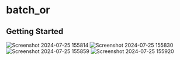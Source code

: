 # batch_or


## Getting Started
![Screenshot 2024-07-25 155814](https://github.com/user-attachments/assets/6cccbd45-6460-4752-b1eb-b7b03a95256c)
![Screenshot 2024-07-25 155830](https://github.com/user-attachments/assets/a4130e74-7275-4074-8324-440669f3a1c6)
![Screenshot 2024-07-25 155859](https://github.com/user-attachments/assets/b0f82ec5-62cd-4414-98f8-8aeb40a49367)
![Screenshot 2024-07-25 155920](https://github.com/user-attachments/assets/ba88a93b-dfd4-4ae9-807d-aa4b7b4ed927)
